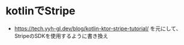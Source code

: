 # kotlinでStripe

- https://tech.yyh-gl.dev/blog/kotlin-ktor-stripe-tutorial/
を元にして、StripeのSDKを使用するように書き換え

